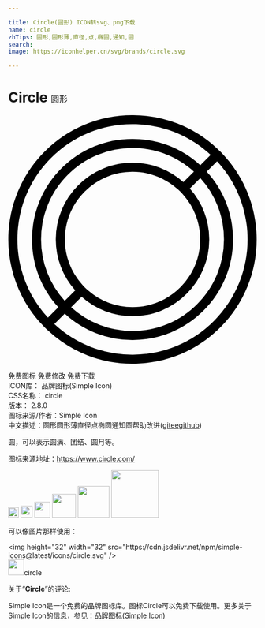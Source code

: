 ```yaml
---

title: Circle(圆形) ICON转svg、png下载
name: circle
zhTips: 圆形,圆形薄,直径,点,椭圆,通知,圆
search: 
image: https://iconhelper.cn/svg/brands/circle.svg

---
```


# Circle  <small style="font-size: 60%;font-weight: 100">圆形</small>

<div id="svg" class="svg-wrap">
<svg role="img" viewBox="0 0 24 24" xmlns="http://www.w3.org/2000/svg"><title>Circle icon</title><path d="M20.788 3.832c-.101-.105-.197-.213-.301-.317-.103-.103-.211-.202-.32-.302A11.903 11.903 0 0 0 12 0a11.926 11.926 0 0 0-8.486 3.514C-1.062 8.09-1.16 15.47 3.213 20.168c.099.108.197.214.3.32.104.103.21.2.317.3A11.92 11.92 0 0 0 12 24c3.206 0 6.22-1.247 8.487-3.512 4.576-4.576 4.673-11.956.301-16.656zm-16.655.301A11.057 11.057 0 0 1 12 .874c2.825 0 5.49 1.048 7.55 2.958l-1.001 1.002A9.646 9.646 0 0 0 12 2.292a9.644 9.644 0 0 0-6.865 2.844A9.644 9.644 0 0 0 2.292 12c0 2.448.9 4.753 2.542 6.549L3.831 19.55C-.201 15.191-.101 8.367 4.133 4.133zm13.798 1.318v.002l-1.015 1.014A7.346 7.346 0 0 0 12 4.589 7.357 7.357 0 0 0 6.761 6.76 7.362 7.362 0 0 0 4.589 12a7.34 7.34 0 0 0 1.877 4.913l-1.014 1.016A8.77 8.77 0 0 1 3.167 12a8.77 8.77 0 0 1 2.588-6.245A8.771 8.771 0 0 1 12 3.167c2.213 0 4.301.809 5.931 2.284zM18.537 12c0 1.745-.681 3.387-1.916 4.622S13.746 18.538 12 18.538a6.491 6.491 0 0 1-4.296-1.621l-.001-.004c-.11-.094-.22-.188-.324-.291a6.027 6.027 0 0 1-.293-.326A6.47 6.47 0 0 1 5.466 12c0-1.746.679-3.387 1.914-4.621A6.488 6.488 0 0 1 12 5.465c1.599 0 3.105.576 4.295 1.62.111.096.224.19.326.295.104.104.2.214.295.324A6.482 6.482 0 0 1 18.537 12zM7.084 17.534h.001A7.349 7.349 0 0 0 12 19.413a7.35 7.35 0 0 0 5.239-2.174A7.354 7.354 0 0 0 19.412 12a7.364 7.364 0 0 0-1.876-4.916l1.013-1.012A8.777 8.777 0 0 1 20.834 12a8.765 8.765 0 0 1-2.589 6.246A8.764 8.764 0 0 1 12 20.834a8.782 8.782 0 0 1-5.93-2.285l1.014-1.015zm12.783 2.333A11.046 11.046 0 0 1 12 23.125a11.042 11.042 0 0 1-7.551-2.957l1.004-1.001a9.64 9.64 0 0 0 6.549 2.542 9.639 9.639 0 0 0 6.865-2.846A9.642 9.642 0 0 0 21.71 12a9.64 9.64 0 0 0-2.543-6.548l1.001-1.002c4.031 4.359 3.935 11.182-.301 15.417z"/></svg>
</div>
<detail full-name='circle'></detail>

<div class="detail-page">
<p>
<span><span class="badge-success badge">免费图标</span> <span class="badge-success badge">免费修改</span>  <span class="badge-success badge">免费下载</span> </span>
<br/>
<span>
ICON库：
<span class="badge-secondary badge">品牌图标(Simple Icon)</span> 
</span>
<br/>
<span>
CSS名称：
<span class="badge-secondary badge">circle</span> 
</span>

<br/>
<span>
版本：
<span class="badge-secondary badge">2.8.0</span> 
</span>
<br/>
<span>图标来源/作者：<span class="badge-light badge">Simple Icon</span></span> 
<br/>
<span class="zh-detail">中文描述：<span class="badge-primary badge">圆形</span><span class="badge-primary badge">圆形薄</span><span class="badge-primary badge">直径</span><span class="badge-primary badge">点</span><span class="badge-primary badge">椭圆</span><span class="badge-primary badge">通知</span><span class="badge-primary badge">圆</span><span class="help-link"><span>帮助改进</span>(<a href="https://gitee.com/liuwave/icon-helper/edit/master/json/brands/circle.json" target="_blank" rel="noopener noreferrer">gitee</a><a href="https://github.com/liuwave/icon-helper/edit/master/json/brands/circle.json" target="_blank" rel="noopener noreferrer">github</a></span>)</span><br/>
</p>
</div><div class="description description alert alert-light"><p>圆，可以表示圆满、团结、圆月等。</p><p>图标来源地址：<a href="https://www.circle.com/" target="_blank" rel="noopener noreferrer">https://www.circle.com/</a></p></div>
<div class="alert alert-dark">
<img height="21" width="21" src="https://cdn.jsdelivr.net/npm/simple-icons@latest/icons/circle.svg" />
<img height="24" width="24" src="https://cdn.jsdelivr.net/npm/simple-icons@latest/icons/circle.svg" />
<img height="32" width="32" src="https://cdn.jsdelivr.net/npm/simple-icons@latest/icons/circle.svg" />
<img height="48" width="48" src="https://cdn.jsdelivr.net/npm/simple-icons@latest/icons/circle.svg" />
<img height="64" width="64" src="https://cdn.jsdelivr.net/npm/simple-icons@latest/icons/circle.svg" />
<img height="96" width="96" src="https://cdn.jsdelivr.net/npm/simple-icons@latest/icons/circle.svg" />

</div>
<div>
  <p>可以像图片那样使用：    
  </p>
  <div class="alert alert-primary" style="font-size: 14px">
    &lt;img height="32" width="32" src="https://cdn.jsdelivr.net/npm/simple-icons@latest/icons/circle.svg" /&gt;
    <copy-btn content='<img height="32" width="32" src="https://cdn.jsdelivr.net/npm/simple-icons@latest/icons/circle.svg" />'></copy-btn>
  </div>
  <div class="alert alert-secondary">
    <img height="32" width="32" src="https://cdn.jsdelivr.net/npm/simple-icons@latest/icons/circle.svg" />circle
    <copy-btn content="circle" btn-title="复制图标名称"></copy-btn>
  </div>
</div>
<div class="icon-detail__container">
<p>关于“<b>Circle</b>”的评论:</p>
</div>
<Vssue title="关于“Circle”的评论" />
<div><p>Simple Icon是一个免费的品牌图标库。图标Circle可以免费下载使用。更多关于  Simple Icon的信息，参见：<a target="_blank" href="https://iconhelper.cn/brands.html">品牌图标(Simple Icon)</a>
</p></div>
